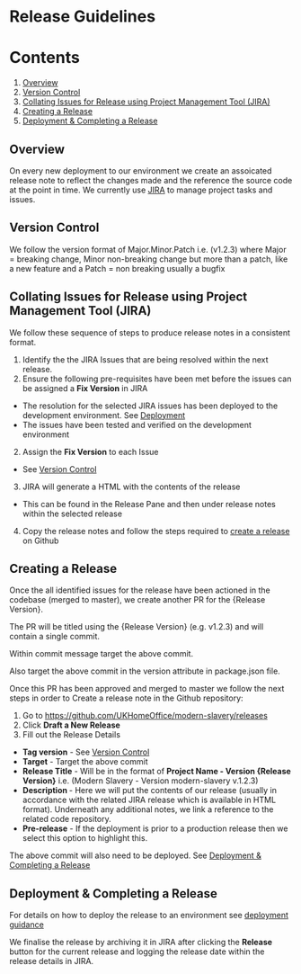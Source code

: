 # Release Guidelines

# Contents
1. [Overview](#overview)
2. [Version Control](#version-control)
3. [Collating Issues for Release using Project Management Tool (JIRA)](#collating-issues-for-release)
4. [Creating a Release](#creating-a-release)
5. [Deployment & Completing a Release](#deployment-and-completing-a-release)

## Overview <a name="overview"></a>
On every new deployment to our environment we create an assoicated release note to reflect the changes made and the reference the source code at the point in time.
We currently use <a href="https://www.atlassian.com/software/jira">JIRA</a> to manage project tasks and issues.

## Version Control <a name="version-control"></a>
We follow the version format of Major.Minor.Patch i.e. (v1.2.3) where Major = breaking change, Minor non-breaking change but more than a patch, like a new feature and a Patch = non breaking usually a bugfix

## Collating Issues for Release using Project Management Tool (JIRA) <a name="collating-issues-for-release"></a>
We follow these sequence of steps to produce release notes in a consistent format.

1. Identify the the JIRA Issues that are being resolved within the next release.
2. Ensure the following pre-requisites have been met before the issues can be assigned a <b>Fix Version</b> in JIRA
- The resolution for the selected JIRA issues has been deployed to the development environment. See [Deployment](#deployment-and-completing-a-release)
- The issues have been tested and verified on the development environment
2. Assign the <b>Fix Version</b> to each Issue
- See [Version Control](#version-control)
3. JIRA will generate a HTML with the contents of the release
- This can be found in the Release Pane and then under release notes within the selected release
4. Copy the release notes and follow the steps required to [create a release](#creating-a-release) on Github

## Creating a Release <a name="creating-a-release"></a>
Once the all identified issues for the release have been actioned in the codebase (merged to master), we create another PR for the {Release Version}.

The PR will be titled using the {Release Version} (e.g. v1.2.3) and will contain a single commit.

Within commit message target the above commit.

Also target the above commit in the version attribute in package.json file.

Once this PR has been approved and merged to master we follow the next steps in order to Create a release note in the Github repository:
1. Go to https://github.com/UKHomeOffice/modern-slavery/releases
2. Click <b>Draft a New Release</b>
3. Fill out the Release Details
- <b>Tag version</b> - See [Version Control](#version-control)
- <b>Target</b> - Target the above commit
- <b>Release Title</b> - Will be in the format of <b>Project Name - Version {Release Version}</b> i.e. (Modern Slavery - Version modern-slavery v.1.2.3)
- <b>Description </b> - Here we will put the contents of our release (usually in accordance with the related JIRA release which is available in HTML format). Underneath any additional notes, we link a reference to the related code repository.
- <b>Pre-release</b> - If the deployment is prior to a production release then we select this option to highlight this.

The above commit will also need to be deployed. See [Deployment & Completing a Release](#deployment-and-completing-a-release)

## Deployment & Completing a Release <a name="deployment-and-completing-a-release"></a>
For details on how to deploy the release to an environment see <a href="https://gitlab.digital.homeoffice.gov.uk/modern-slavery/kube-modern-slavery/blob/master/README.md#general">deployment guidance</a>

We finalise the release by archiving it in JIRA after clicking the <b>Release</b> button for the current release and logging the release date within the release details in JIRA.
